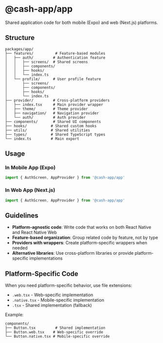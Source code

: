 # @cash-app/app

Shared application code for both mobile (Expo) and web (Next.js) platforms.

## Structure

```
packages/app/
├── features/          # Feature-based modules
│   ├── auth/         # Authentication feature
│   │   ├── screens/  # Shared screens
│   │   ├── components/
│   │   ├── hooks/
│   │   └── index.ts
│   └── profile/      # User profile feature
│       ├── screens/
│       ├── components/
│       ├── hooks/
│       └── index.ts
├── provider/         # Cross-platform providers
│   ├── index.tsx     # Main provider wrapper
│   ├── theme/        # Theme provider
│   ├── navigation/   # Navigation provider
│   └── auth/         # Auth provider
├── components/       # Shared UI components
├── hooks/           # Shared custom hooks
├── utils/           # Shared utilities
├── types/           # Shared TypeScript types
└── index.ts         # Main export
```

## Usage

### In Mobile App (Expo)
```typescript
import { AuthScreen, AppProvider } from '@cash-app/app'
```

### In Web App (Next.js)
```typescript
import { AuthScreen, AppProvider } from '@cash-app/app'
```

## Guidelines

- **Platform-agnostic code**: Write code that works on both React Native and React Native Web
- **Feature-based organization**: Group related code by feature, not by type
- **Providers with wrappers**: Create platform-specific wrappers when needed
- **Alternative libraries**: Use cross-platform libraries or provide platform-specific implementations

## Platform-Specific Code

When you need platform-specific behavior, use file extensions:
- `.web.tsx` - Web-specific implementation
- `.native.tsx` - Mobile-specific implementation
- `.tsx` - Shared implementation (fallback)

Example:
```
components/
├── Button.tsx         # Shared implementation
├── Button.web.tsx    # Web-specific override
└── Button.native.tsx # Mobile-specific override
```
